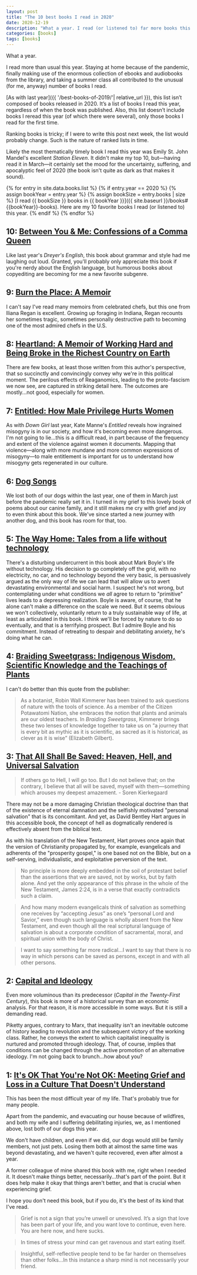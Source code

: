 ```yaml
---
layout: post
title: "The 10 best books I read in 2020"
date: 2020-12-19
description: "What a year. I read (or listened to) far more books this year than last, partly because of the pandemic and partly because I finally made use of the local library's vast collection of audiobooks."
categories: [books]
tags: [books]
---
```

What a year. 

I read more than usual this year. Staying at home because of the pandemic, finally making use of the enormous collection of ebooks and audiobooks from the library, and taking a summer class all contributed to the unusual (for me, anyway) number of books I read.

[As with last year]({{ '/best-books-of-2019/'| relative_url }}), this list isn’t composed of books released in 2020. It’s a list of books I read this year, regardless of when the book was published. Also, this list doesn’t include books I reread this year (of which there were several), only those books I read for the first time.	

Ranking books is tricky; if I were to write this post next week, the list would probably change. Such is the nature of ranked lists in time. 

Likely the most thematically timely book I read this year was Emily St. John Mandel's excellent <cite>Station Eleven</cite>. It didn't make my top 10, but—having read it in March—it certainly set the mood for the uncertainty, suffering, and apocalyptic feel of 2020 (the book isn't quite as dark as that makes it sound).

{% for entry in site.data.books.list %}
{% if entry.year == 2020 %}
{% assign bookYear = entry.year %}
{% assign bookSize = entry.books | size %}
[I read {{ bookSize }} books in {{ bookYear }}]({{ site.baseurl }}/books#{{bookYear}}-books). Here are my 10 favorite books I read (or listened to) this year.
{% endif %}
{% endfor %}

## 10: <a class="book-title" href="https://wwnorton.com/books/9780393352146">Between You & Me: Confessions of a Comma Queen</a>

Like last year's <cite>Dreyer's English</cite>, this book about grammar and style had me laughing out loud. Granted, you'll probably only appreciate this book if you're nerdy about the English language, but humorous books about copyediting are becoming for me a new favorite subgenre.

## 9: <a class="book-title" href="https://www.agatepublishing.com/titles/burn-the-place">Burn the Place: A Memoir</a>

I can't say I've read many memoirs from celebrated chefs, but this one from Iliana Regan is excellent. Growing up foraging in Indiana, Regan recounts her sometimes tragic, sometimes personally destructive path to becoming one of the most admired chefs in the U.S.

## 8: <a class="book-title" href="https://www.simonandschuster.com/books/Heartland/Sarah-Smarsh/9781501133107">Heartland: A Memoir of Working Hard and Being Broke in the Richest Country on Earth</a>

There are few books, at least those written from this author's perspective, that so succinctly and convincingly convey why we're in this political moment. The perilous effects of Reaganomics, leading to the proto-fascism we now see, are captured in striking detail here. The outcomes are mostly...not good, especially for women.

## 7: <a class="book-title" href="http://www.katemanne.net/entitled.html">Entitled: How Male Privilege Hurts Women</a>

As with <cite>Down Girl</cite> last year, Kate Manne's <cite>Entitled</cite> reveals how ingrained misogyny is in our society, and how it's becoming even more dangerous. I'm not going to lie...this is a difficult read, in part because of the frequency and extent of the violence against women it documents. Mapping that violence—along with more mundane and more common expressions of misogyny—to male entitlement is important for us to understand how misogyny gets regenerated in our culture. 

## 6: <a class="book-title" href="https://www.penguinrandomhouse.com/books/311092/dog-songs-by-mary-oliver/">Dog Songs</a>

We lost both of our dogs within the last year, one of them in March just before the pandemic really set it in. I turned in my grief to this lovely book of poems about our canine family, and it still makes me cry with grief and joy to even think about this book. We've since started a new journey with another dog, and this book has room for that, too.

## 5: <a class="book-title" href="https://oneworld-publications.com/the-way-home.html">The Way Home: Tales from a life without technology</a>

There's a disturbing undercurrent in this book about Mark Boyle's life without technology. His decision to go completely off the grid, with no electricity, no car, and no technology beyond the very basic, is persuasively argued as the only way of life we can lead that will allow us to avert devastating environmental and social harm. I suspect he's not wrong, but contemplating under what conditions we _all_ agree to return to "primitive" lives leads to a depressing realization. Boyle is aware, of course, that he alone can't make a difference on the scale we need. But it seems obvious we won't collectively, voluntarily return to a truly sustainable way of life, at least as articulated in this book. I think we'll be forced by nature to do so eventually, and that is a terrifying prospect. But I admire Boyle and his commitment. Instead of retreating to despair and debilitating anxiety, he's doing what he can.

## 4: <a class="book-title" href="https://milkweed.org/book/braiding-sweetgrass">Braiding Sweetgrass: Indigenous Wisdom, Scientific Knowledge and the Teachings of Plants</a>

I can't do better than this quote from the publisher:

> As a botanist, Robin Wall Kimmerer has been trained to ask questions of nature with the tools of science. As a member of the Citizen Potawatomi Nation, she embraces the notion that plants and animals are our oldest teachers. In <cite>Braiding Sweetgrass</cite>, Kimmerer brings these two lenses of knowledge together to take us on “a journey that is every bit as mythic as it is scientific, as sacred as it is historical, as clever as it is wise” (Elizabeth Gilbert).

## 3: <a class="book-title" href="https://yalebooks.yale.edu/book/9780300246223/all-shall-be-saved">That All Shall Be Saved: Heaven, Hell, and Universal Salvation</a>

> If others go to Hell, I will go too. But I do not believe that; on the contrary, I believe that all will be saved, myself with them—something which arouses my deepest amazement. - Soren Kierkegaard

There may not be a more damaging Christian theological doctrine than that of the existence of eternal damnation and the selfishly motivated "personal salvation" that is its concomitant. And yet, as David Bentley Hart argues in this accessible book, the concept of hell as dogmatically rendered is effectively absent from the biblical text. 

As with his translation of the New Testament, Hart proves once again that the version of Christianity propagated by, for example, evangelicals and adherents of the "prosperity gospel," is one based not on the Bible, but on a self-serving, individualistic, and exploitative perversion of the text.

> No principle is more deeply embedded in the soil of protestant belief than the assertions that we are saved, not by works, but by faith alone. And yet the only appearance of this phrase in the whole of the New Testament, James 2:24, is in a verse that exactly contradicts such a claim. 
	
> And how many modern evangelicals think of salvation as something one receives by “accepting Jesus” as one’s “personal Lord and Savior,” even though such language is wholly absent from the New Testament, and even though all the real scriptural language of salvation is about a corporate condition of sacramental, moral, and spiritual union with the body of Christ.

> I want to say something far more radical...I want to say that there is no way in which persons can be saved as persons, except in and with all other persons. 

## 2: <a class="book-title" href="https://en.wikipedia.org/wiki/Capital_and_Ideology">Capital and Ideology</a>

Even more voluminous than its predecessor (<cite>Capital in the Twenty-First Century</cite>), this book is more of a historical survey than an economic analysis. For that reason, it is more accessible in some ways. But it is still a demanding read.

Piketty argues, contrary to Marx, that inequality isn't an inevitable outcome of history leading to revolution and the subsequent victory of the working class. Rather, he conveys the extent to which capitalist inequality is nurtured and promoted through ideology. That, of course, implies that conditions can be changed through the active promotion of an alternative ideology. I'm not going back to brunch...how about you?

## 1: <a class="book-title" href="https://www.soundstrue.com/store/it-s-ok-that-you-re-not-ok-1.html">It's OK That You're Not OK: Meeting Grief and Loss in a Culture That Doesn't Understand</a>

This has been the most difficult year of my life. That's probably true for many people.

Apart from the pandemic, and evacuating our house because of wildfires, and both my wife and I suffering debilitating injuries, we, as I mentioned above, lost both of our dogs this year.

We don't have children, and even if we did, our dogs would still be family members, not just pets. Losing them both at almost the same time was beyond devastating, and we haven't quite recovered, even after almost a year.

A former colleague of mine shared this book with me, right when I needed it. It doesn't make things better, necessarily...that's part of the point. But it does help make it okay that things aren't better, and that is crucial when experiencing grief.

I hope you don't need this book, but if you do, it's the best of its kind that I've read.

> Grief is not a sign that you’re unwell or unevolved. It’s a sign that love has been part of your life, and you want love to continue, even here. You are here now, and here sucks.

> In times of stress your mind can get ravenous and start eating itself.

> Insightful, self-reflective people tend to be far harder on themselves than other folks...In this instance a sharp mind is not necessarily your friend.
